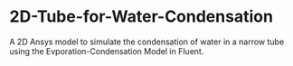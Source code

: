 # 2D-Tube-for-Water-Condensation

A 2D Ansys model to simulate the condensation of water in a narrow tube using the Evporation-Condensation Model in Fluent. 
